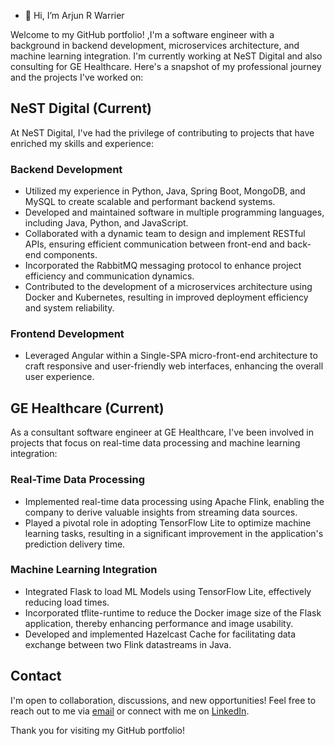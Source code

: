 - 👋 Hi, I’m Arjun R Warrier
  
Welcome to my GitHub portfolio! ,I'm a software engineer with a background in backend development, microservices architecture, and machine learning integration. I'm currently working at NeST Digital and also consulting for GE Healthcare. Here's a snapshot of my professional journey and the projects I've worked on:

## NeST Digital (Current)

At NeST Digital, I've had the privilege of contributing to projects that have enriched my skills and experience:

### Backend Development

- Utilized my experience in Python, Java, Spring Boot, MongoDB, and MySQL to create scalable and performant backend systems.
- Developed and maintained software in multiple programming languages, including Java, Python, and JavaScript.
- Collaborated with a dynamic team to design and implement RESTful APIs, ensuring efficient communication between front-end and back-end components.
- Incorporated the RabbitMQ messaging protocol to enhance project efficiency and communication dynamics.
- Contributed to the development of a microservices architecture using Docker and Kubernetes, resulting in improved deployment efficiency and system reliability.

### Frontend Development

- Leveraged Angular within a Single-SPA micro-front-end architecture to craft responsive and user-friendly web interfaces, enhancing the overall user experience.

## GE Healthcare (Current)

As a consultant software engineer at GE Healthcare, I've been involved in projects that focus on real-time data processing and machine learning integration:

### Real-Time Data Processing

- Implemented real-time data processing using Apache Flink, enabling the company to derive valuable insights from streaming data sources.
- Played a pivotal role in adopting TensorFlow Lite to optimize machine learning tasks, resulting in a significant improvement in the application's prediction delivery time.

### Machine Learning Integration

- Integrated Flask to load ML Models using TensorFlow Lite, effectively reducing load times.
- Incorporated tflite-runtime to reduce the Docker image size of the Flask application, thereby enhancing performance and image usability.
- Developed and implemented Hazelcast Cache for facilitating data exchange between two Flink datastreams in Java.

## Contact

I'm open to collaboration, discussions, and new opportunities! Feel free to reach out to me via [email](mailto:arjunrwarrier@gmail.com) or connect with me on [LinkedIn](https://www.linkedin.com/in/arjun-r-warrier/).


Thank you for visiting my GitHub portfolio!

